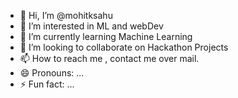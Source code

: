 - 👋 Hi, I’m @mohitksahu
- 👀 I’m interested in ML and webDev
- 🌱 I’m currently learning Machine Learning 
- 💞️ I’m looking to collaborate on Hackathon Projects
- 📫 How to reach me , contact me over mail.
- 😄 Pronouns: ...
- ⚡ Fun fact: ...

<!---
mohitkumarsahu1/mohitkumarsahu1 is a ✨ special ✨ repository because its `README.md` (this file) appears on your GitHub profile.
You can click the Preview link to take a look at your changes.
--->
